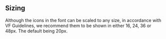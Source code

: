 ## Sizing

Although the icons in the font can be scaled to any size, in accordance with VF Guidelines, we recommend them to be shown in either 16, 24, 36 or 48px. The default being 20px.







